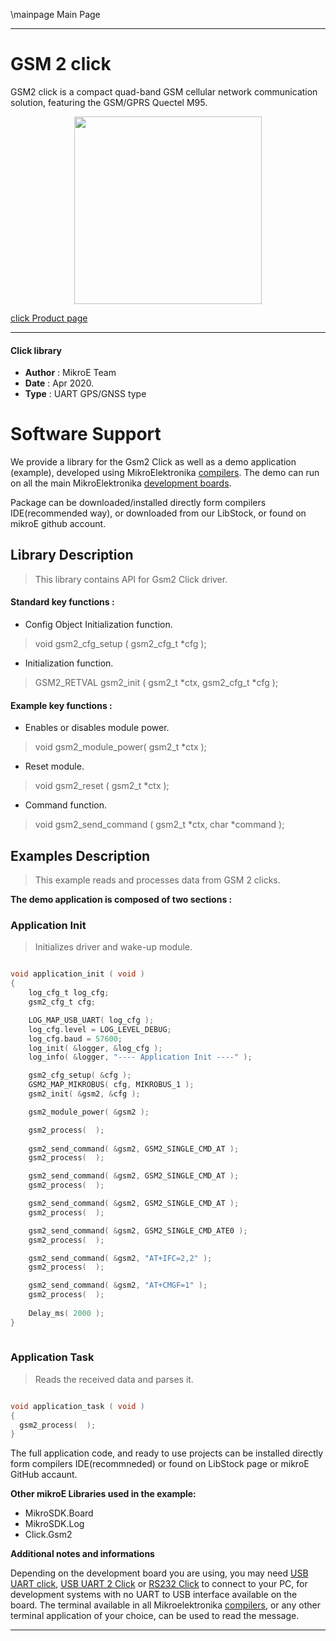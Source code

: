 \mainpage Main Page
 
---
# GSM 2 click

GSM2 click is a compact quad-band GSM cellular network communication solution, featuring the GSM/GPRS Quectel M95. 

<p align="center">
  <img src="https://download.mikroe.com/images/click_for_ide/gsm2_click.png" height=300px>
</p>

[click Product page](<https://www.mikroe.com/gsm-2-click>)

---


#### Click library 

- **Author**        : MikroE Team
- **Date**          : Apr 2020.
- **Type**          : UART GPS/GNSS type


# Software Support

We provide a library for the Gsm2 Click 
as well as a demo application (example), developed using MikroElektronika 
[compilers](https://shop.mikroe.com/compilers). 
The demo can run on all the main MikroElektronika [development boards](https://shop.mikroe.com/development-boards).

Package can be downloaded/installed directly form compilers IDE(recommended way), or downloaded from our LibStock, or found on mikroE github account. 

## Library Description

> This library contains API for Gsm2 Click driver.

#### Standard key functions :

- Config Object Initialization function.
> void gsm2_cfg_setup ( gsm2_cfg_t *cfg ); 
 
- Initialization function.
> GSM2_RETVAL gsm2_init ( gsm2_t *ctx, gsm2_cfg_t *cfg );


#### Example key functions :

- Enables or disables module power.
> void gsm2_module_power( gsm2_t *ctx );
 
- Reset module.
> void gsm2_reset ( gsm2_t *ctx );

- Command function.
> void gsm2_send_command ( gsm2_t *ctx, char *command );

## Examples Description

> This example reads and processes data from GSM 2 clicks.

**The demo application is composed of two sections :**

### Application Init 

> Initializes driver and wake-up module.

```c

void application_init ( void )
{
    log_cfg_t log_cfg;
    gsm2_cfg_t cfg;

    LOG_MAP_USB_UART( log_cfg );
    log_cfg.level = LOG_LEVEL_DEBUG;
    log_cfg.baud = 57600;
    log_init( &logger, &log_cfg );
    log_info( &logger, "---- Application Init ----" );

    gsm2_cfg_setup( &cfg );
    GSM2_MAP_MIKROBUS( cfg, MIKROBUS_1 );
    gsm2_init( &gsm2, &cfg );

    gsm2_module_power( &gsm2 );

    gsm2_process(  );
    
    gsm2_send_command( &gsm2, GSM2_SINGLE_CMD_AT );
    gsm2_process(  );

    gsm2_send_command( &gsm2, GSM2_SINGLE_CMD_AT );
    gsm2_process(  );

    gsm2_send_command( &gsm2, GSM2_SINGLE_CMD_AT );
    gsm2_process(  );

    gsm2_send_command( &gsm2, GSM2_SINGLE_CMD_ATE0 );
    gsm2_process(  );

    gsm2_send_command( &gsm2, "AT+IFC=2,2" );
    gsm2_process(  );

    gsm2_send_command( &gsm2, "AT+CMGF=1" );
    gsm2_process(  );
    
    Delay_ms( 2000 );
}
  
```

### Application Task

> Reads the received data and parses it. 

```c

void application_task ( void )
{
  gsm2_process(  );
}  

```

The full application code, and ready to use projects can be  installed directly form compilers IDE(recommneded) or found on LibStock page or mikroE GitHub accaunt.

**Other mikroE Libraries used in the example:** 

- MikroSDK.Board
- MikroSDK.Log
- Click.Gsm2

**Additional notes and informations**

Depending on the development board you are using, you may need 
[USB UART click](https://shop.mikroe.com/usb-uart-click), 
[USB UART 2 Click](https://shop.mikroe.com/usb-uart-2-click) or 
[RS232 Click](https://shop.mikroe.com/rs232-click) to connect to your PC, for 
development systems with no UART to USB interface available on the board. The 
terminal available in all Mikroelektronika 
[compilers](https://shop.mikroe.com/compilers), or any other terminal application 
of your choice, can be used to read the message.



---

